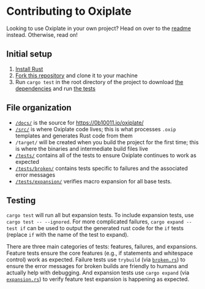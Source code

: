 # Contributing to Oxiplate

Looking to use Oxiplate in your own project? Head on over to the [readme](./README.md) instead. Otherwise, read on!

## Initial setup

1. [Install Rust](https://www.rust-lang.org/tools/install)
2. [Fork this repository](https://docs.github.com/en/get-started/quickstart/fork-a-repo) and clone it to your machine
3. Run `cargo test` in the root directory of the project to download [the dependencies](./Cargo.toml) and run [the tests](./tests/)

## File organization

- [`/docs/`](./docs/) is the source for https://0b10011.io/oxiplate/
- [`/src/`](./src/) is where Oxiplate code lives; this is what processes `.oxip` templates and generates Rust code from them
- `/target/` will be created when you build the project for the first time; this is where the binaries and intermediate build files live
- [`/tests/`](./tests/) contains all of the tests to ensure Oxiplate continues to work as expected
- [`/tests/broken/`](./tests/broken/) contains tests specific to failures and the associated error messages
- [`/tests/expansion/`](./tests/expansion/) verifies macro expansion for all base tests.

## Testing

`cargo test` will run all but expansion tests. To include expansion tests, use `cargo test -- --ignored`. For more complicated failures, `cargo expand --test if` can be used to output the generated rust code for the `if` tests (replace `if` with the name of the test to expand).

There are three main categories of tests: features, failures, and expansions. Feature tests ensure the core features (e.g., if statements and whitespace control) work as expected. Failure tests use `trybuild` (via [`broken.rs`](./tests/broken.rs)) to ensure the error messages for broken builds are friendly to humans and actually help with debugging. And expansion tests use `cargo expand` (via [`expansion.rs`](./tests/expansion.rs)) to verify feature test expansion is happening as expected.
